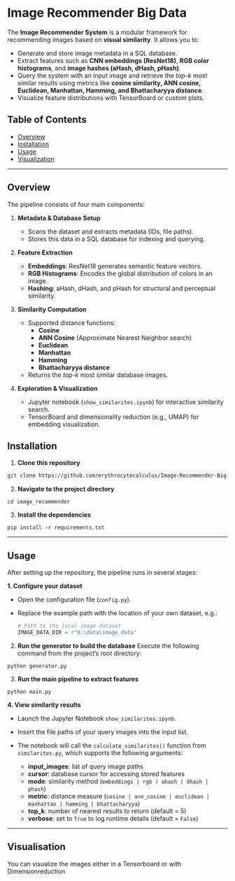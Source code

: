 # Image Recommender Big Data

The **Image Recommender System** is a modular framework for recommending images based on **visual similarity**. It allows you to:  

- Generate and store image metadata in a SQL database.  
- Extract features such as **CNN embeddings (ResNet18)**, **RGB color histograms**, and **image hashes (aHash, dHash, pHash)**.  
- Query the system with an input image and retrieve the *top-k* most similar results using metrics like **cosine similarity, ANN cosine, Euclidean, Manhattan, Hamming, and Bhattacharyya distance**.  
- Visualize feature distributions with TensorBoard or custom plots.  

## Table of Contents  

- [Overview](#overview)  
- [Installation](#installation)  
- [Usage](#usage)  
- [Visualization](#visualization)  

---

## Overview  

The pipeline consists of four main components:  

1. **Metadata & Database Setup**  
   - Scans the dataset and extracts metadata (IDs, file paths).  
   - Stores this data in a SQL database for indexing and querying.  

2. **Feature Extraction**  
   - **Embeddings**: ResNet18 generates semantic feature vectors.  
   - **RGB Histograms**: Encodes the global distribution of colors in an image.  
   - **Hashing**: aHash, dHash, and pHash for structural and perceptual similarity.  

3. **Similarity Computation**  
   - Supported distance functions:  
     - **Cosine**  
     - **ANN Cosine** (Approximate Nearest Neighbor search)  
     - **Euclidean**  
     - **Manhattan**  
     - **Hamming**  
     - **Bhattacharyya distance**  
   - Returns the *top-k* most similar database images.  

4. **Exploration & Visualization**  
   - Jupyter notebook (`show_similarites.ipynb`) for interactive similarity search.  
   - TensorBoard and dimensionality reduction (e.g., UMAP) for embedding visualization.  


## Installation  

1. **Clone this repository**  
```bash
git clone https://github.com/erythrocytecalculus/Image-Recommender-Big-Data.git
```

2. **Navigate to the project directory**
```
cd image_recommender
```

3. **Install the dependencies**
```
pip install -r requirements.txt
```

---

## Usage

After setting up the repository, the pipeline runs in several stages:

**1. Configure your dataset**  
- Open the configuration file (`config.py`).  
- Replace the example path with the location of your own dataset, e.g.:  

  ```python
  # Path to the local image dataset
  IMAGE_DATA_DIR = r"D:\data\image_data"


2. **Run the generator to build the database**
Execute the following command from the project’s root directory:  
```
python generator.py
```

3. **Run the main pipeline to extract features**

```
python main.py
```

**4. View similarity results**  
- Launch the Jupyter Notebook `show_similarites.ipynb`.  
- Insert the file paths of your query images into the input list.  
- The notebook will call the `calculate_similarites()` function from `similarites.py`, which supports the following arguments:  

  - **input_images**: list of query image paths  
  - **cursor**: database cursor for accessing stored features  
  - **mode**: similarity method (`embeddings | rgb | ahash | dhash | phash`)  
  - **metric**: distance measure (`cosine | ann_cosine | euclidean | manhattan | hamming | bhattacharyya`)  
  - **top_k**: number of nearest results to return (default = 5)  
  - **verbose**: set to `True` to log runtime details (default = `False`)  


---


## **Visualisation**

You can visualize the images either in a Tensorboard or with Dimensionreduction
